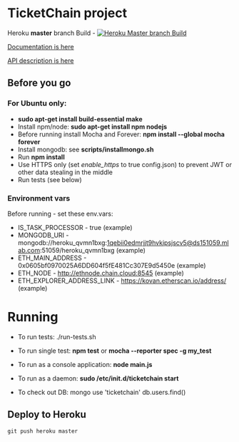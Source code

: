 # TicketChain project

Heroku **master** branch Build - [![Heroku Master branch Build](https://heroku-badge.herokuapp.com/?app=ticketchain-backend)](https://ticketchain-backend.herokuapp.com)

[Documentation is here](https://docs.google.com/document/d/1gaIODpJwLFtP7XddWnDX_xuId11Z_9xkTUgXwGM9YfY/edit?usp=sharing)

[API description is here](http://docs.ticketchain.apiary.io)

## Before you go
### For Ubuntu only:
* **sudo apt-get install build-essential make**
* Install npm/node: 
     **sudo apt-get install npm nodejs**
* Before running install Mocha and Forever:
     **npm install \-\-global mocha forever**
* Install mongodb: see **scripts/installmongo.sh**
* Run **npm install**
* Use HTTPS only (set *enable_https* to true config.json) to prevent JWT or other data stealing in the middle
* Run tests (see below)

### Environment vars
Before running - set these env.vars:

* IS_TASK_PROCESSOR - true (example)
* MONGODB_URI - mongodb://heroku_qvmn1bxg:1qebii0edmrjjt9hvkipsjscv5@ds151059.mlab.com:51059/heroku_qvmn1bxg (example)
* ETH_MAIN_ADDRESS - 0x0605bf0970025A6DD604f5fE481Cc307E9d5450e (example)
* ETH_NODE - http://ethnode.chain.cloud:8545 (example)
* ETH_EXPLORER_ADDRESS_LINK - https://kovan.etherscan.io/address/ (example)

# Running
* To run tests:
     ./run-tests.sh

* To run single test:
     **npm test**
     or
     **mocha \-\-reporter spec -g my_test**

* To run as a console application:
     **node main.js**

* To run as a daemon:
     **sudo /etc/init.d/ticketchain start**

* To check out DB:
     mongo
     use 'ticketchain'
     db.users.find()

## Deploy to Heroku

```
git push heroku master
```

